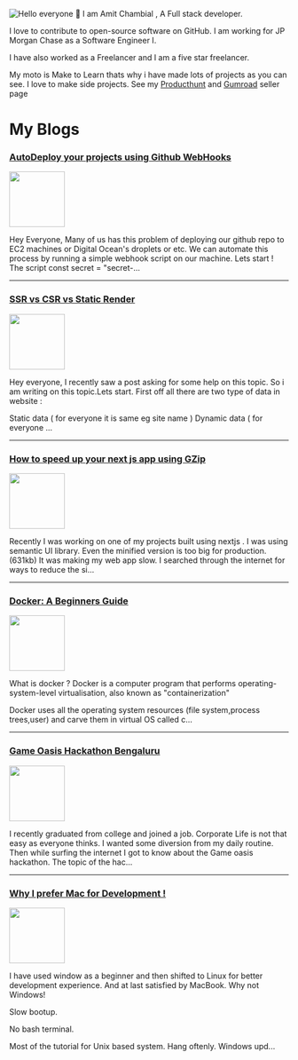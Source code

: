 
![Hello everyone 👋](https://img.devaman.dev/2/?title=Hello%20Everyone%20%F0%9F%91%8B&website=github.com/devaman&back=f1d15b&textFill=fefefe&height=200)
I am Amit Chambial , A Full stack developer. 

I love to contribute to open-source software on GitHub. I am working for JP Morgan Chase as a Software Engineer I. 

I have also worked as a Freelancer and I am a five star freelancer. 

My moto is Make to Learn thats why i have made lots of projects as you can see. I love to make side projects. See my [Producthunt](https://www.producthunt.com/@amitchambial) and [Gumroad](https://gumroad.com/amit_chambial) seller page

# My Blogs


### [AutoDeploy your projects using Github WebHooks](https://blog.devaman.dev/autodeploy-your-projects-using-github-webhooks)
<img src="https://cdn.hashnode.com/res/hashnode/image/upload/v1593542814849/tn50Xz5xU.png" height="100" />
<p>Hey Everyone,
Many of us has this problem of deploying our github repo to EC2 machines or Digital Ocean's droplets or etc. We can automate this process by running a simple webhook script on our machine.
Lets start !
The script
const secret = "secret-...</p>

----

### [SSR vs CSR vs Static Render](https://blog.devaman.dev/ssr-vs-csr-vs-static-render)
<img src="https://cdn.hashnode.com/res/hashnode/image/upload/v1591703398165/M_NebPgs9.png" height="100" />
<p>Hey everyone,
I recently saw a post asking for some help on this topic. So i am writing on this topic.Lets start.
First off all there are two type of data in website :

Static data ( for everyone it is same eg site name )
Dynamic data ( for everyone ...</p>

----

### [How to speed up your next js app using GZip](https://blog.devaman.dev/how-to-speed-up-your-next-js-app-using-gzip)
<img src="https://cdn.hashnode.com/res/hashnode/image/upload/v1586161878201/7ueZ4Lpcg.jpeg" height="100" />
<p>Recently I was working on one of my projects built using nextjs . I was using semantic UI library. Even the minified version is too big for production. (631kb)  It was making my web app slow.  I searched through the internet for ways to reduce the si...</p>

----

### [Docker: A Beginners Guide](https://blog.devaman.dev/docker-a-beginners-guide)
<img src="https://cdn.hashnode.com/res/hashnode/image/upload/v1580840331222/3n4K9eHKQ.png" height="100" />
<p>What is docker ?
Docker is a computer program that performs operating-system-level virtualisation, also known as "containerization"

Docker uses all the operating system resources (file system,process trees,user) and carve them in virtual OS called c...</p>

----

### [Game Oasis Hackathon Bengaluru](https://blog.devaman.dev/game-oasis-hackathon-bengaluru)
<img src="https://cdn.hashnode.com/res/hashnode/image/upload/v1572071844625/FQqUtQmGX.jpeg" height="100" />
<p>I recently graduated from college and joined a job. Corporate Life is not that easy as everyone thinks.  I wanted some diversion from my daily routine. Then while surfing the internet I got to know about the Game oasis hackathon. The topic of the hac...</p>

----

### [Why I prefer Mac for Development !](https://blog.devaman.dev/why-i-prefer-mac-for-development)
<img src="https://cdn.hashnode.com/res/hashnode/image/upload/v1560139061090/UEw2k38HX.jpeg" height="100" />
<p>I have used window as a beginner and then shifted to Linux for better development experience. And at last satisfied by MacBook.
Why not Windows!

Slow bootup.

No bash terminal.



Most of the tutorial for Unix based system.
Hang oftenly.
Windows upd...</p>

